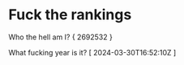 # Fuck the rankings

Who the hell am I?
{ 2692532 }

What fucking year is it?
[ 2024-03-30T16:52:10Z ]
